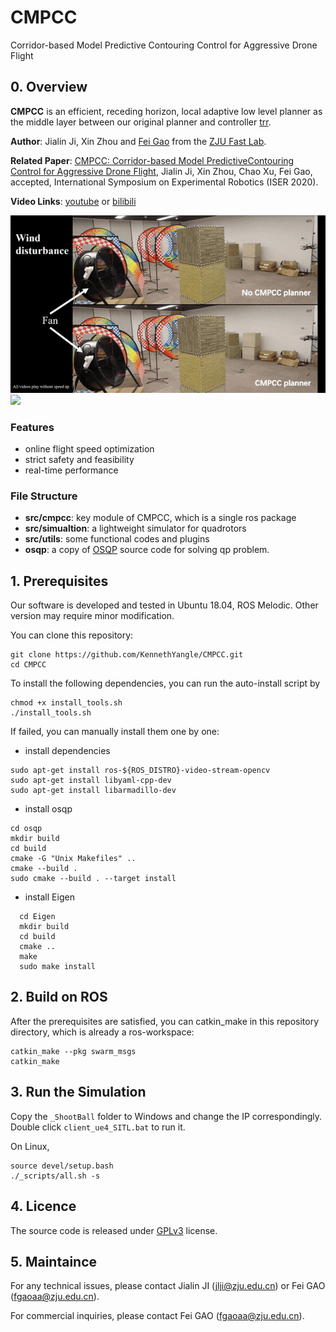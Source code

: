 # CMPCC
Corridor-based Model Predictive Contouring Control for Aggressive Drone Flight

## 0. Overview
**CMPCC** is an efficient, receding horizon, local adaptive low level planner as the middle layer between our original planner and controller [trr](https://github.com/USTfgaoaa/Teach-Repeat-Replan). 

**Author**: Jialin Ji, Xin Zhou and [Fei Gao](https://ustfei.com/) from the [ZJU Fast Lab](www.kivact.com/). 

**Related Paper**: [CMPCC: Corridor-based Model PredictiveContouring Control for Aggressive Drone Flight](https://arxiv.org/abs/2007.03271), Jialin Ji, Xin Zhou, Chao Xu, Fei Gao, accepted, International Symposium on Experimental Robotics (ISER 2020).

**Video Links**: [youtube](https://www.youtube.com/watch?v=_7CzBh-0wQ0) or [bilibili](https://www.bilibili.com/video/BV1cZ4y1u7Ur)

![](figs/1.gif)
![](figs/2.gif)

### Features
-  online flight speed optimization
-  strict safety and feasibility
-  real-time performance
### File Structure
- **src/cmpcc**: key module of CMPCC, which is a single ros package 
- **src/simualtion**: a lightweight simulator for quadrotors 
- **src/utils**: some functional codes and plugins
- **osqp**: a copy of [OSQP](https://osqp.org/) source code for solving qp problem.


## 1. Prerequisites
Our software is developed and tested in Ubuntu 18.04, ROS Melodic. Other version may require minor modification. 

You can clone this repository: 
```
git clone https://github.com/KennethYangle/CMPCC.git
cd CMPCC
```
To install the following dependencies, you can run the auto-install script by
```
chmod +x install_tools.sh
./install_tools.sh
```

If failed, you can manually install them one by one:
- install dependencies
```
sudo apt-get install ros-${ROS_DISTRO}-video-stream-opencv
sudo apt-get install libyaml-cpp-dev
sudo apt-get install libarmadillo-dev
```

- install osqp
```
cd osqp
mkdir build
cd build
cmake -G "Unix Makefiles" ..
cmake --build .
sudo cmake --build . --target install
```

- install Eigen
```
  cd Eigen
  mkdir build
  cd build
  cmake ..
  make
  sudo make install
```

## 2. Build on ROS
After the prerequisites are satisfied, you can catkin_make in this repository directory, which is already a ros-workspace:
```
catkin_make --pkg swarm_msgs
catkin_make
``` 

## 3. Run the Simulation
Copy the `_ShootBall` folder to Windows and change the IP correspondingly. Double click `client_ue4_SITL.bat` to run it.

On Linux,
```
source devel/setup.bash
./_scripts/all.sh -s
```

## 4. Licence
The source code is released under [GPLv3](http://www.gnu.org/licenses/) license.

## 5. Maintaince

For any technical issues, please contact Jialin JI (jlji@zju.edu.cn) or Fei GAO (fgaoaa@zju.edu.cn).

For commercial inquiries, please contact Fei GAO (fgaoaa@zju.edu.cn).
